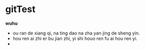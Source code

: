 # gitTest
**wuhu**
- ou ran de xiang qi, na ting dao na zha yan jing de sheng yin.
- hou ren ai zhi er bu jian zhi, yi shi houo ren fu ai hou ren yi.
- 
